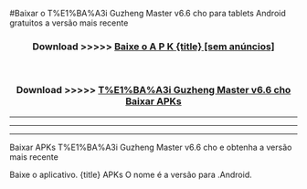 #Baixar o T%E1%BA%A3i Guzheng Master v6.6 cho   para tablets Android gratuitos a versão mais recente


<div align="center">
<h3>Download >>>>> <a href="https://pt-web.web.app/?pt= {title}">Baixe o A P K {title} [sem anúncios]</a></h3><br>

<h3>Download >>>>> <a href="https://pt-web.web.app/?pt= {title}">T%E1%BA%A3i Guzheng Master v6.6 cho  Baixar APKs</a></h3>
</div>

----------------------------------------------------------

----------------------------------------------------------

----------------------------------------------------------

Baixar APKs T%E1%BA%A3i Guzheng Master v6.6 cho  e obtenha a versão mais recente

Baixe o aplicativo. {title} APKs O nome é a versão para .Android.


